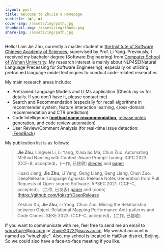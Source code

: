 ```yaml
---
layout: post
title: Welcome to ZhuJie's Homepage
subtitle: (●'◡'●)
cover-img: /assets/img/path.jpg
thumbnail-img: /assets/img/thumb.png
share-img: /assets/img/path.jpg
---
```


Hello! I am Jie Zhu, currently a master student in [the Institute of Software Chinese Academy of Sciences](http://www.iscas.ac.cn/), supervised by Prof. Li Yang. Previously, I received my bachelor degree (Software Engineering) from [Computer School of Wuhan University](http://cs.whu.edu.cn/). My research interest is mainly about NLP4SE(Natural Language Precessing for Software Engineering), especially on utilizing pretrained language model techniques to conduct code-related researches. 



My main research areas include:

- Pretrained Language Models and LLMs application (Check my cv for details. If you don't have it, please contact me)
- Search and Recommendation (especially for recall algorithms in recommender system, feature interaction learning, cross-domain recommendation and CTR prediction)
- Code Intelligence (**[method name recommendation](https://jasonzhu-whu.github.io/pdf/aumena_slides.pdf)**, [release notes generation](https://arxiv.org/pdf/2201.06720.pdf), and [code review automation](https://arxiv.org/pdf/2208.08014.pdf))
- User Review/Comment Analysis (for real-time issue detection: [iFeedBack](https://cloud.tencent.com/developer/article/1798426))



My publication list is as follows:

> **Jie Zhu**, Lingwei Li, Li Yang, Xiaoxiao Ma, Chun Zuo. Automating Method Naming with Context-Aware Prompt-Tuning. ICPC 2023. (CCF-B, accepted)，(一作, 已接收) [sliedes](https://jasonzhu-whu.github.io/pdf/aumena_slides.pdf) and [paper](https://arxiv.org/pdf/2303.05771.pdf)
>
> Huaxi Jiang, **Jie Zhu**, Li Yang, Geng Liang, Geng Liang, Chun Zuo. DeepRelease: Language Agnostic Release Notes Generation from Pull Requests of Open-source Software. APSEC 2021. (CCF-C, accepted)，(二作, 已发表) [paper](https://arxiv.org/pdf/2201.06720.pdf) and [code](https://github.com/fgksgf/DeepRelease
>
> Zeshan Xu, **Jie Zhu**, Li Yang, Chun Zuo. Mining the Relationship between Object-Relational Mapping Performance Anti-patterns and Code Clones. SEKE 2023. (CCF-C, accepted)，(二作, 已接收)



If you want to communicate with me, feel free to send me an email to whuzhujie@qq.com or zhujie2022@iscas.ac.cn. My wechat account is named as "whuzhujie". Also, my school is located in HaiDian district, Beijing. So we could also have a face-to-face meeting if you like.